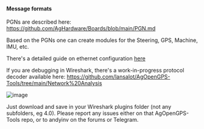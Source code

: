 
#### Message formats

PGNs are described here: https://github.com/AgHardware/Boards/blob/main/PGN.md

Based on the PGNs one can create modules for the Steering, GPS, Machine, IMU, etc.

There's a detailed guide on ethernet configuration [here](https://github.com/farmerbriantee/AgOpenGPS/wiki/05.-Ethernet-Setup)

If you are debugging in Wireshark, there's a work-in-progress protocol decoder available here: https://github.com/lansalot/AgOpenGPS-Tools/tree/main/Network%20Analysis

![image](https://github.com/AgHardware/Boards/assets/9885921/933db429-d9c5-40d9-a2e1-5a245d91f1da)

Just download and save in your Wireshark plugins folder (not any subfolders, eg 4.0). Please report any issues either on that AgOpenGPS-Tools repo, or to andyinv on the forums or Telegram.


